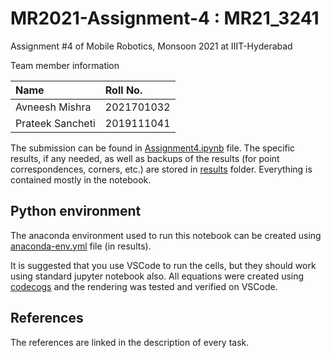 # MR2021-Assignment-4 : MR21_3241

Assignment #4 of Mobile Robotics, Monsoon 2021 at IIIT-Hyderabad

Team member information

| Name | Roll No. |
| :--- | :--- |
| Avneesh Mishra | 2021701032 |
| Prateek Sancheti | 2019111041 |

The submission can be found in [Assignment4.ipynb](./Assignment4.ipynb) file. The specific results, if any needed, as well as backups of the results (for point correspondences, corners, etc.) are stored in [results](./results/) folder. Everything is contained mostly in the notebook.

## Python environment

The anaconda environment used to run this notebook can be created using [anaconda-env.yml](./results/anaconda-env.yml) file (in results).

It is suggested that you use VSCode to run the cells, but they should work using standard jupyter notebook also. All equations were created using [codecogs](https://www.codecogs.com/latex/eqneditor.php) and the rendering was tested and verified on VSCode.

## References

The references are linked in the description of every task.
